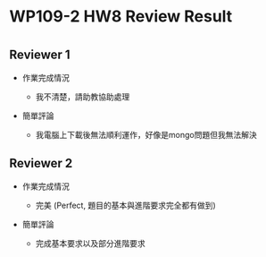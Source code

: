 
WP109-2 HW8 Review Result
=========================

# 

## Reviewer 1
- 作業完成情況
	- 我不清楚，請助教協助處理

- 簡單評論
	- 我電腦上下載後無法順利運作，好像是mongo問題但我無法解決


## Reviewer 2
- 作業完成情況
	- 完美 (Perfect, 題目的基本與進階要求完全都有做到)

- 簡單評論
	- 完成基本要求以及部分進階要求


